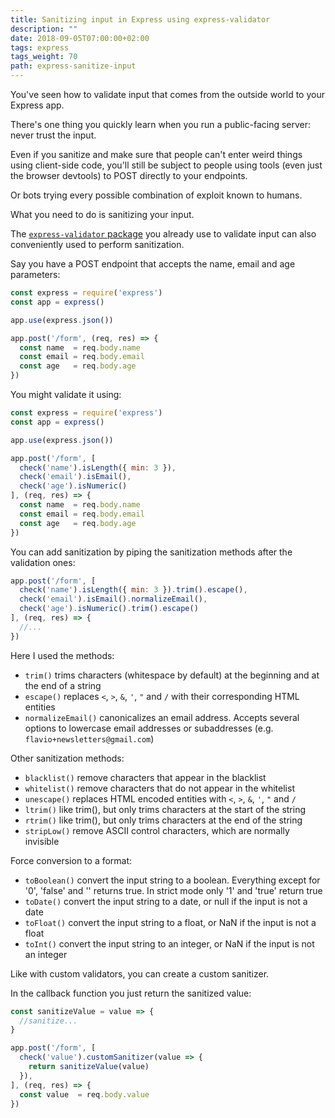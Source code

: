 ```yaml
---
title: Sanitizing input in Express using express-validator
description: ""
date: 2018-09-05T07:00:00+02:00
tags: express
tags_weight: 70
path: express-sanitize-input
---
```


You've seen how to validate input that comes from the outside world to your Express app.

There's one thing you quickly learn when you run a public-facing server: never trust the input.

Even if you sanitize and make sure that people can't enter weird things using client-side code, you'll still be subject to people using tools (even just the browser devtools) to POST directly to your endpoints.

Or bots trying every possible combination of exploit known to humans.

What you need to do is sanitizing your input.

The [`express-validator` package](https://express-validator.github.io) you already use to validate input can also conveniently used to perform sanitization.

Say you have a POST endpoint that accepts the name, email and age parameters:

```js
const express = require('express')
const app = express()

app.use(express.json())

app.post('/form', (req, res) => {
  const name  = req.body.name
  const email = req.body.email
  const age   = req.body.age
})
```

You might validate it using:

```js
const express = require('express')
const app = express()

app.use(express.json())

app.post('/form', [
  check('name').isLength({ min: 3 }),
  check('email').isEmail(),
  check('age').isNumeric()
], (req, res) => {
  const name  = req.body.name
  const email = req.body.email
  const age   = req.body.age
})
```

You can add sanitization by piping the sanitization methods after the validation ones:


```js
app.post('/form', [
  check('name').isLength({ min: 3 }).trim().escape(),
  check('email').isEmail().normalizeEmail(),
  check('age').isNumeric().trim().escape()
], (req, res) => {
  //...
})
```

Here I used the methods:

- `trim()` trims characters (whitespace by default) at the beginning and at the end of a string
- `escape()` replaces `<`, `>`, `&`, `'`, `"` and `/` with their corresponding HTML entities
- `normalizeEmail()` canonicalizes an email address. Accepts several options to lowercase email addresses or subaddresses (e.g. `flavio+newsletters@gmail.com`)

Other sanitization methods:

- `blacklist()` remove characters that appear in the blacklist
- `whitelist()` remove characters that do not appear in the whitelist
- `unescape()` replaces HTML encoded entities with `<`, `>`, `&`, `'`, `"` and `/`
- `ltrim()` like trim(), but only trims characters at the start of the string
- `rtrim()` like trim(), but only trims characters at the end of the string
- `stripLow()` remove ASCII control characters, which are normally invisible

Force conversion to a format:

- `toBoolean()` convert the input string to a boolean. Everything except for '0', 'false' and '' returns true. In strict mode only '1' and 'true' return true
- `toDate()` convert the input string to a date, or null if the input is not a date
- `toFloat()` convert the input string to a float, or NaN if the input is not a float
- `toInt()` convert the input string to an integer, or NaN if the input is not an integer

Like with custom validators, you can create a custom sanitizer.

In the callback function you just return the sanitized value:

```js
const sanitizeValue = value => {
  //sanitize...
}

app.post('/form', [
  check('value').customSanitizer(value => {
    return sanitizeValue(value)
  }),
], (req, res) => {
  const value  = req.body.value
})
```
